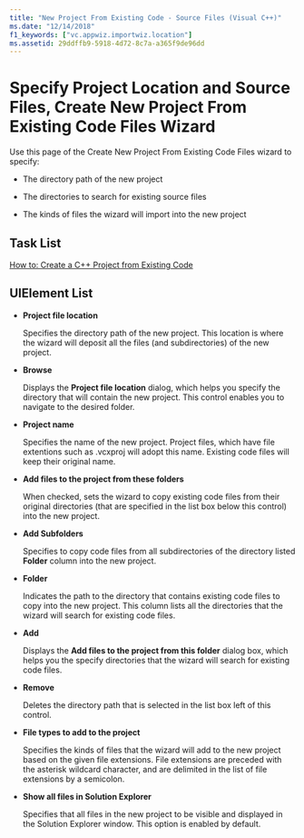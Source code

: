 ```yaml
---
title: "New Project From Existing Code - Source Files (Visual C++)"
ms.date: "12/14/2018"
f1_keywords: ["vc.appwiz.importwiz.location"]
ms.assetid: 29ddffb9-5918-4d72-8c7a-a365f9de96dd
---
```

# Specify Project Location and Source Files, Create New Project From Existing Code Files Wizard

Use this page of the Create New Project From Existing Code Files wizard to specify:

- The directory path of the new project

- The directories to search for existing source files

- The kinds of files the wizard will import into the new project

## Task List

[How to: Create a C++ Project from Existing Code](how-to-create-a-cpp-project-from-existing-code.md)

## UIElement List

- **Project file location**

   Specifies the directory path of the new project. This location is where the wizard will deposit all the files (and subdirectories) of the new project.

- **Browse**

   Displays the **Project file location** dialog, which helps you specify the directory that will contain the new project. This control enables you to navigate to the desired folder.

- **Project name**

   Specifies the name of the new project. Project files, which have file extentions such as .vcxproj will adopt this name. Existing code files will keep their original name.

- **Add files to the project from these folders**

   When checked, sets the wizard to copy existing code files from their original directories (that are specified in the list box below this control) into the new project.

- **Add Subfolders**

   Specifies to copy code files from all subdirectories of the directory listed **Folder** column into the new project.

- **Folder**

   Indicates the path to the directory that contains existing code files to copy into the new project. This column lists all the directories that the wizard will search for existing code files.

- **Add**

   Displays the **Add files to the project from this folder** dialog box, which helps you the specify directories that the wizard will search for existing code files.

- **Remove**

   Deletes the directory path that is selected in the list box left of this control.

- **File types to add to the project**

   Specifies the kinds of files that the wizard will add to the new project based on the given file extensions. File extensions are preceded with the asterisk wildcard character, and are delimited in the list of file extensions by a semicolon.

- **Show all files in Solution Explorer**

   Specifies that all files in the new project to be visible and displayed in the Solution Explorer window. This option is enabled by default.